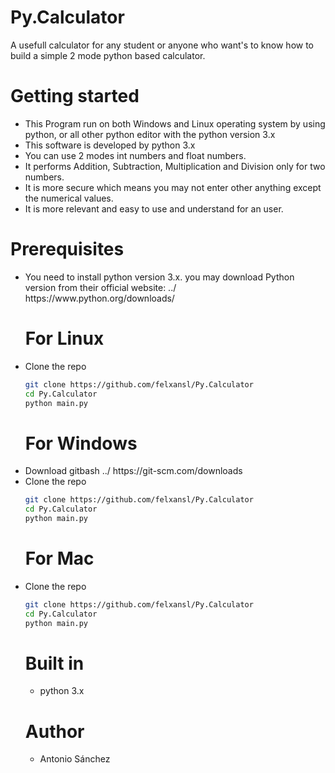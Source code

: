 # Py.Calculator

A usefull calculator for any student or anyone who want's to know how to build a simple 2 mode python based calculator.

# Getting started

<ul> 
<li> This Program run on both Windows and Linux operating system by using python, or all other python editor with the python version 3.x</li>

<li> This software is developed by python 3.x</li>

<li> You can use 2 modes int numbers and float numbers.</li>

<li> It performs  Addition, Subtraction, Multiplication and Division only for two numbers.</li>

<li> It is more secure which means you may not enter other anything except the numerical values.</li>

<li> It is more relevant and easy to use and understand for an user.</li>
</ul>

# Prerequisites
<ul>
<li>You need to install python version 3.x. you may download Python version from their official website: ../ https://www.python.org/downloads/<br/></li>


# For Linux
<li> Clone the repo </li>

```bash
git clone https://github.com/felxansl/Py.Calculator
cd Py.Calculator
python main.py
```

# For Windows
<li> Download gitbash ../ https://git-scm.com/downloads</li>
<li> Clone the repo</li>

```bash
git clone https://github.com/felxansl/Py.Calculator
cd Py.Calculator
python main.py
```

# For Mac
<li> Clone the repo </li>


```bash
git clone https://github.com/felxansl/Py.Calculator
cd Py.Calculator
python main.py
```

# Built in
<ul> <li> python 3.x </li> </ul>

# Author
<ul><li>Antonio Sánchez</li></ul>


